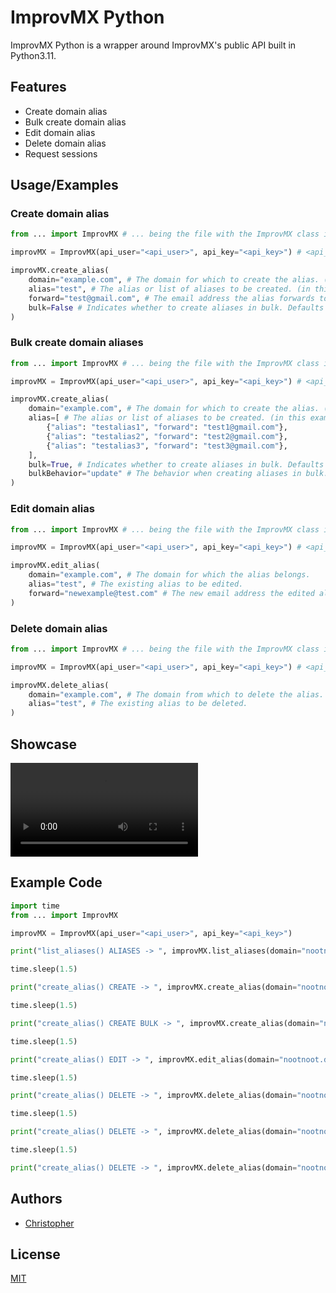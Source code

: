 # ImprovMX Python

ImprovMX Python is a wrapper around ImprovMX's public API built in Python3.11.

## Features

- Create domain alias
- Bulk create domain alias
- Edit domain alias
- Delete domain alias
- Request sessions
  
## Usage/Examples

### Create domain alias
```python
from ... import ImprovMX # ... being the file with the ImprovMX class in it.

improvMX = ImprovMX(api_user="<api_user>", api_key="<api_key>") # <api_user> being the api user (default: api) # <api_key> being the api key (get one: https://app.improvmx.com/api)

improvMX.create_alias(
    domain="example.com", # The domain for which to create the alias. (must be added at https://app.improvmx.com/)
    alias="test", # The alias or list of aliases to be created. (in this example we're added a single alias)
    forward="test@gmail.com", # The email address the alias forwards to.
    bulk=False # Indicates whether to create aliases in bulk. Defaults to False.
)
```

### Bulk create domain aliases
```python
from ... import ImprovMX # ... being the file with the ImprovMX class in it.

improvMX = ImprovMX(api_user="<api_user>", api_key="<api_key>") # <api_user> being the api user (default: api) # <api_key> being the api key (get one: https://app.improvmx.com/api)

improvMX.create_alias(
    domain="example.com", # The domain for which to create the alias. (must be added at https://app.improvmx.com/)
    alias=[ # The alias or list of aliases to be created. (in this example we're added a single alias)
        {"alias": "testalias1", "forward": "test1@gmail.com"}, 
        {"alias": "testalias2", "forward": "test2@gmail.com"},
        {"alias": "testalias3", "forward": "test3@gmail.com"},
    ],
    bulk=True, # Indicates whether to create aliases in bulk. Defaults to False.
    bulkBehavior="update" # The behavior when creating aliases in bulk. Can be "add" or "update". Defaults to None.
)
```

### Edit domain alias
```python
from ... import ImprovMX # ... being the file with the ImprovMX class in it.

improvMX = ImprovMX(api_user="<api_user>", api_key="<api_key>") # <api_user> being the api user (default: api) # <api_key> being the api key (get one: https://app.improvmx.com/api)

improvMX.edit_alias(
    domain="example.com", # The domain for which the alias belongs.
    alias="test", # The existing alias to be edited.
    forward="newexample@test.com" # The new email address the edited alias forwards to.
)
```

### Delete domain alias
```python
from ... import ImprovMX # ... being the file with the ImprovMX class in it.

improvMX = ImprovMX(api_user="<api_user>", api_key="<api_key>") # <api_user> being the api user (default: api) # <api_key> being the api key (get one: https://app.improvmx.com/api)

improvMX.delete_alias(
    domain="example.com", # The domain from which to delete the alias.
    alias="test", # The existing alias to be deleted.
)
```
## Showcase

![Create & Delete aliases](https://raw.githubusercontent.com/ImInTheICU/ImprovMX-Python/main/demo/test_create_and_delete_alias.mp4)


## Example Code

```python
import time
from ... import ImprovMX

improvMX = ImprovMX(api_user="<api_user>", api_key="<api_key>")

print("list_aliases() ALIASES -> ", improvMX.list_aliases(domain="nootnoot.dev"))

time.sleep(1.5)

print("create_alias() CREATE -> ", improvMX.create_alias(domain="nootnoot.dev", alias="test", forward="new_api_user@proton.me", bulk=False))

time.sleep(1.5)

print("create_alias() CREATE BULK -> ", improvMX.create_alias(domain="nootnoot.dev", alias=[{"alias": "bulktest1", "forward": "new_api_user@proton.me"}, {"alias": "bulktest2", "forward": "new_api_user@proton.me"}], forward="new_api_user@proton.me", bulk=True, bulkBehavior="update"))

time.sleep(1.5)

print("create_alias() EDIT -> ", improvMX.edit_alias(domain="nootnoot.dev", alias="test", forward="newer_api_user@proton.me"))

time.sleep(1.5)

print("create_alias() DELETE -> ", improvMX.delete_alias(domain="nootnoot.dev", alias="test"))

time.sleep(1.5)

print("create_alias() DELETE -> ", improvMX.delete_alias(domain="nootnoot.dev", alias="bulktest1"))

time.sleep(1.5)

print("create_alias() DELETE -> ", improvMX.delete_alias(domain="nootnoot.dev", alias="bulktest2"))
```


## Authors

- [Christopher](https://www.github.com/ImInTheICU)


## License

[MIT](https://choosealicense.com/licenses/mit/)

